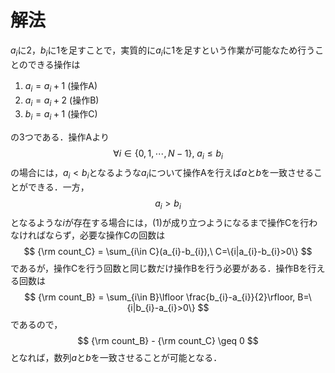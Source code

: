 # 解法

$a_{i}$に2，$b_{i}$に1を足すことで，実質的に$a_{i}$に1を足すという作業が可能なため行うことのできる操作は
1. $a_{i} = a_{i}+1$ (操作A)
2. $a_{i} = a_{i}+2$ (操作B)
3. $b_{i} = a_{i}+1$ (操作C)

の3つである．操作Aより
$$
    \forall i \in \{0,1,\cdots,N-1\},\ a_{i} \leq b_{i} \tag{1}
$$
の場合には，$a_{i} < b_{i}$となるような$a_{i}$について操作Aを行えば$a$と$b$を一致させることができる．一方，
$$
    a_{i} > b_{i}
$$
となるような$i$が存在する場合には，(1)が成り立つようになるまで操作Cを行わなければならず，必要な操作Cの回数は
$$
    {\rm count_C} = \sum_{i\in C}(a_{i}-b_{i}),\ C=\{i|a_{i}-b_{i}>0\}
$$
であるが，操作Cを行う回数と同じ数だけ操作Bを行う必要がある．操作Bを行える回数は
$$
    {\rm count_B} = \sum_{i\in B}\lfloor \frac{b_{i}-a_{i}}{2}\rfloor, B=\{i|b_{i}-a_{i}>0\}
$$
であるので，
$$
    {\rm count_B} - {\rm count_C} \geq 0
$$
となれば，数列$a$と$b$を一致させることが可能となる．